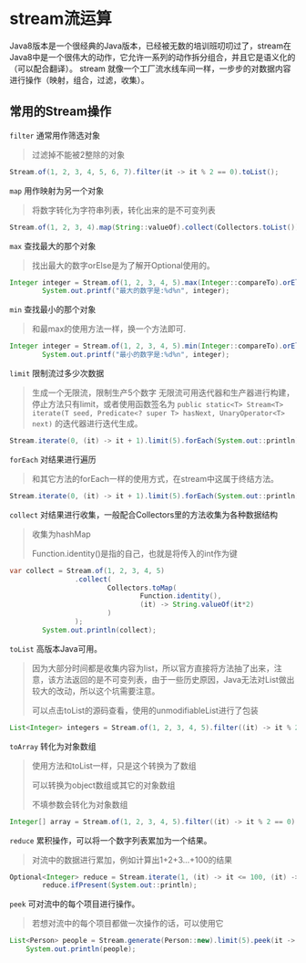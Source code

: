# stream流运算

Java8版本是一个很经典的Java版本，已经被无数的培训班叨叨过了，stream在Java8中是一个很伟大的动作，它允许一系列的动作拆分组合，并且它是语义化的（可以配合翻译）。
stream 就像一个工厂流水线车间一样，一步步的对数据内容进行操作（映射，组合，过滤，收集）。

## 常用的Stream操作

`filter` 通常用作筛选对象

> 过滤掉不能被2整除的对象

```java
Stream.of(1, 2, 3, 4, 5, 6, 7).filter(it -> it % 2 == 0).toList();
```

`map` 用作映射为另一个对象

> 将数字转化为字符串列表，转化出来的是不可变列表

```java
Stream.of(1, 2, 3, 4).map(String::valueOf).collect(Collectors.toList());
```

`max` 查找最大的那个对象

> 找出最大的数字orElse是为了解开Optional使用的。

```java
Integer integer = Stream.of(1, 2, 3, 4, 5).max(Integer::compareTo).orElse(-1);
        System.out.printf("最大的数字是:%d%n", integer);
```

`min` 查找最小的那个对象

> 和最max的使用方法一样，换一个方法即可.

```java
Integer integer = Stream.of(1, 2, 3, 4, 5).min(Integer::compareTo).orElse(-1);
        System.out.printf("最小的数字是:%d%n", integer);

```

`limit` 限制流过多少次数据

> 生成一个无限流，限制生产5个数字
> 无限流可用迭代器和生产器进行构建，停止方法只有limit，或者使用函数签名为
> `public static<T> Stream<T> iterate(T seed, Predicate<? super T> hasNext, UnaryOperator<T> next)`
> 的迭代器进行迭代生成。

```java
Stream.iterate(0, (it) -> it + 1).limit(5).forEach(System.out::println);
```

`forEach` 对结果进行遍历

> 和其它方法的forEach一样的使用方式，在stream中这属于终结方法。

```java
Stream.iterate(0, (it) -> it + 1).limit(5).forEach(System.out::println);
```

`collect` 对结果进行收集，一般配合Collectors里的方法收集为各种数据结构

> 收集为hashMap
>
> Function.identity()是指的自己，也就是将传入的int作为键

```java
var collect = Stream.of(1, 2, 3, 4, 5)
                .collect(
                        Collectors.toMap(
                                Function.identity(),
                                (it) -> String.valueOf(it*2)
                        )
                );
        System.out.println(collect);
```

`toList` 高版本Java可用。

>因为大部分时间都是收集内容为list，所以官方直接将方法抽了出来，注意，该方法返回的是不可变列表，由于一些历史原因，Java无法对List做出较大的改动，所以这个坑需要注意。
>
>可以点击toList的源码查看，使用的unmodifiableList进行了包装

```java
List<Integer> integers = Stream.of(1, 2, 3, 4, 5).filter((it) -> it % 2 == 0).toList();
```

`toArray` 转化为对象数组
>使用方法和toList一样，只是这个转换为了数组
>
>可以转换为object数组或其它的对象数组
>
>不填参数会转化为对象数组

```java
Integer[] array = Stream.of(1, 2, 3, 4, 5).filter((it) -> it % 2 == 0).toArray(Integer[]::new);
```

`reduce` 累积操作，可以将一个数字列表累加为一个结果。
>对流中的数据进行累加，例如计算出1+2+3...+100的结果

```java
Optional<Integer> reduce = Stream.iterate(1, (it) -> it <= 100, (it) -> it + 1).reduce(Integer::sum);
        reduce.ifPresent(System.out::println);
```

`peek` 可对流中的每个项目进行操作。
>若想对流中的每个项目都做一次操作的话，可以使用它

```java
List<Person> people = Stream.generate(Person::new).limit(5).peek(it -> it.eat(new Date())).toList();
    System.out.println(people);
```
